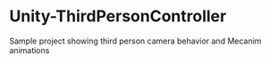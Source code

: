 Unity-ThirdPersonController
===========================

Sample project showing third person camera behavior and Mecanim animations
